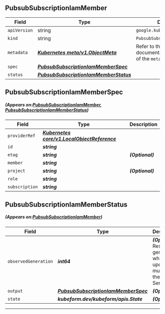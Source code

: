 ## PubsubSubscriptionIamMember
| Field | Type | Description |
| ------ | ----- | ----------- |
| `apiVersion` | string | `google.kubeform.com/v1alpha1` |
|    `kind` | string | `PubsubSubscriptionIamMember` |
| `metadata` | ***[Kubernetes meta/v1.ObjectMeta](https://kubernetes.io/docs/reference/generated/kubernetes-api/v1.13/#objectmeta-v1-meta)***|Refer to the Kubernetes API documentation for the fields of the `metadata` field.|
| `spec` | ***[PubsubSubscriptionIamMemberSpec](#PubsubSubscriptionIamMemberSpec)***||
| `status` | ***[PubsubSubscriptionIamMemberStatus](#PubsubSubscriptionIamMemberStatus)***||
## PubsubSubscriptionIamMemberSpec
##### (Appears on:[PubsubSubscriptionIamMember](#PubsubSubscriptionIamMember), [PubsubSubscriptionIamMemberStatus](#PubsubSubscriptionIamMemberStatus))
| Field | Type | Description |
| ------ | ----- | ----------- |
| `providerRef` | ***[Kubernetes core/v1.LocalObjectReference](https://kubernetes.io/docs/reference/generated/kubernetes-api/v1.13/#localobjectreference-v1-core)***||
| `id` | ***string***||
| `etag` | ***string***| ***(Optional)*** |
| `member` | ***string***||
| `project` | ***string***| ***(Optional)*** |
| `role` | ***string***||
| `subscription` | ***string***||
## PubsubSubscriptionIamMemberStatus
##### (Appears on:[PubsubSubscriptionIamMember](#PubsubSubscriptionIamMember))
| Field | Type | Description |
| ------ | ----- | ----------- |
| `observedGeneration` | ***int64***| ***(Optional)*** Resource generation, which is updated on mutation by the API Server.|
| `output` | ***[PubsubSubscriptionIamMemberSpec](#PubsubSubscriptionIamMemberSpec)***| ***(Optional)*** |
| `state` | ***kubeform.dev/kubeform/apis.State***| ***(Optional)*** |
---
